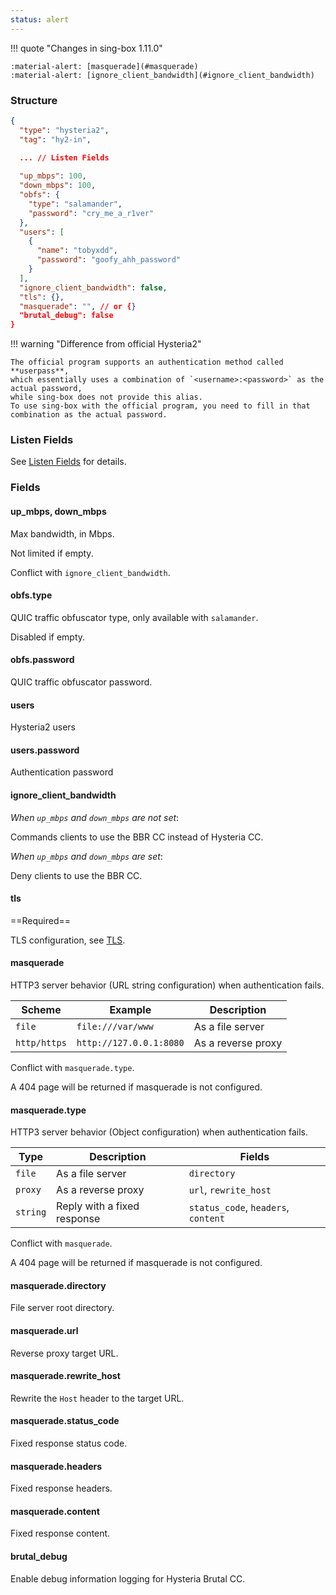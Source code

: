 ```yaml
---
status: alert
---
```


!!! quote "Changes in sing-box 1.11.0"

    :material-alert: [masquerade](#masquerade)  
    :material-alert: [ignore_client_bandwidth](#ignore_client_bandwidth)

### Structure

```json
{
  "type": "hysteria2",
  "tag": "hy2-in",
  
  ... // Listen Fields

  "up_mbps": 100,
  "down_mbps": 100,
  "obfs": {
    "type": "salamander",
    "password": "cry_me_a_r1ver"
  },
  "users": [
    {
      "name": "tobyxdd",
      "password": "goofy_ahh_password"
    }
  ],
  "ignore_client_bandwidth": false,
  "tls": {},
  "masquerade": "", // or {}
  "brutal_debug": false
}
```

!!! warning "Difference from official Hysteria2"

    The official program supports an authentication method called **userpass**,
    which essentially uses a combination of `<username>:<password>` as the actual password,
    while sing-box does not provide this alias.
    To use sing-box with the official program, you need to fill in that combination as the actual password.

### Listen Fields

See [Listen Fields](/configuration/shared/listen/) for details.

### Fields

#### up_mbps, down_mbps

Max bandwidth, in Mbps.

Not limited if empty.

Conflict with `ignore_client_bandwidth`.

#### obfs.type

QUIC traffic obfuscator type, only available with `salamander`.

Disabled if empty.

#### obfs.password

QUIC traffic obfuscator password.

#### users

Hysteria2 users

#### users.password

Authentication password

#### ignore_client_bandwidth

*When `up_mbps` and `down_mbps` are not set*:

Commands clients to use the BBR CC instead of Hysteria CC.

*When `up_mbps` and `down_mbps` are set*:

Deny clients to use the BBR CC.

#### tls

==Required==

TLS configuration, see [TLS](/configuration/shared/tls/#inbound).

#### masquerade

HTTP3 server behavior (URL string configuration) when authentication fails.

| Scheme       | Example                 | Description        |
|--------------|-------------------------|--------------------|
| `file`       | `file:///var/www`       | As a file server   |
| `http/https` | `http://127.0.0.1:8080` | As a reverse proxy |

Conflict with `masquerade.type`.

A 404 page will be returned if masquerade is not configured.

#### masquerade.type

HTTP3 server behavior (Object configuration) when authentication fails.

| Type     | Description                 | Fields                              |
|----------|-----------------------------|-------------------------------------|
| `file`   | As a file server            | `directory`                         |
| `proxy`  | As a reverse proxy          | `url`, `rewrite_host`               |
| `string` | Reply with a fixed response | `status_code`, `headers`, `content` |

Conflict with `masquerade`.

A 404 page will be returned if masquerade is not configured.

#### masquerade.directory

File server root directory.

#### masquerade.url

Reverse proxy target URL.

#### masquerade.rewrite_host

Rewrite the `Host` header to the target URL.

#### masquerade.status_code

Fixed response status code.

#### masquerade.headers

Fixed response headers.

#### masquerade.content

Fixed response content.

#### brutal_debug

Enable debug information logging for Hysteria Brutal CC.
